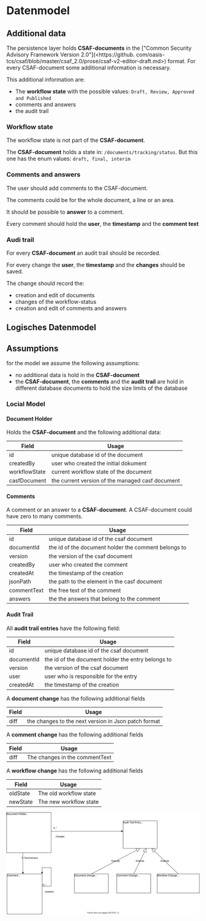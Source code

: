# Datenmodel

## Additional data

The persistence layer holds **CSAF-documents**
in the ["Common Security Advisory Framework Version 2.0"](<https://github.
com/oasis-tcs/csaf/blob/master/csaf_2.0/prose/csaf-v2-editor-draft.md>)
format.
For every CSAF-document some additional information is necessary.

This additional information are:

- The **workflow state** with the possible values: `Draft, Review, Approved and Published`
- comments and answers
- the audit trail

### Workflow state

The workflow state is not part of the **CSAF-document**.

The **CSAF-document** holds a state in: `/documents/tracking/status`.
But this one has the enum values: `draft, final, interim`

### Comments and answers

The user should add comments to the CSAF-document.

The comments could be for the whole document, a line or an area.

It should be possible to **answer** to a comment.

Every comment should hold the **user**, the **timestamp**
and the **comment text**

### Audi trail

For every **CSAF-document** an audit trail should be recorded.

For every change the **user**, the **timestamp** and the **changes** should be saved.

The change should record the:

- creation and edit of documents
- changes of the workflow-status
- creation and edit of comments and answers

## Logisches Datenmodel

## Assumptions

for the model we assume the following assumptions:

- no additional data is hold in the **CSAF-document**
- the **CSAF-document**, the **comments** and the **audit trail** are hold
in different database documents to hold the size limits of the database

### Locial Model

#### Document Holder

Holds the **CSAF-document** and the following additional data:

| Field         | Usage                                            |
|---------------|--------------------------------------------------|
| id            | unique database id of the document               |
| createdBy     | user who created the initial dokument            |
| workflowState | current workflow state of the document           |
| casfDocument | the current version of the managed casf document |

#### Comments

A comment or an answer to a **CSAF-document**. A CSAF-document could
have zero to many comments.

| Field       | Usage                                                |
|-------------|------------------------------------------------------|
| id          | unique database id of the csaf document              |
| documentId  | the id of the document holder the comment belongs to |
| version     | the version of the csaf document                     |
| createdBy   | user who created the comment                         |
| createdAt   | the timestamp of the creation                        |
| jsonPath    | the path to the element in the casf document         |
| commentText | the free text of the comment                         |
| answers     | the the answers that belong to the comment           |

#### Audit Trail

All **audit trail entries** have the following field:

| Field      | Usage                                              |
|------------|----------------------------------------------------|
| id         | unique database id of the csaf document            |
| documentId | the id of the document holder the entry belongs to |
| version    | the version of the csaf document                   |
| user       | user who is responsible for the entry              |
| createdAt  | the timestamp of the creation                      |

A **document change**  has the following additional fields

| Field | Usage                                                |
|-------|------------------------------------------------------|
| diff  | the changes to the next version in Json patch format |

A **comment change**  has the following additional fields

| Field | Usage                          |
|-------|--------------------------------|
| diff  | The changes in the commentText |

A **workflow change**  has the following additional fields

| Field    | Usage                  |
|----------|------------------------|
| oldState | The old workflow state |
| newState | The new workflow state |

![Logisches Datenmodel](logical_datamodel.drawio.svg)
